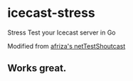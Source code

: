 # icecast-stress
Stress Test your Icecast server in Go

Modified from [afriza's netTestShoutcast](github.com/afriza/netTestShoutcast)

## Works great.
